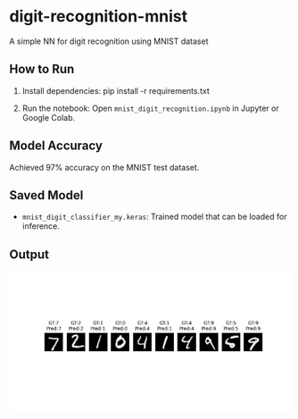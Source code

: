 # digit-recognition-mnist
A simple NN for digit recognition using MNIST dataset

## How to Run
1. Install dependencies: pip install -r requirements.txt

2. Run the notebook:
Open `mnist_digit_recognition.ipynb` in Jupyter or Google Colab.

## Model Accuracy
Achieved 97% accuracy on the MNIST test dataset.

## Saved Model
- `mnist_digit_classifier_my.keras`: Trained model that can be loaded for inference.

## Output
![Prediction Result](digit_prediction_mnist.png)

 


